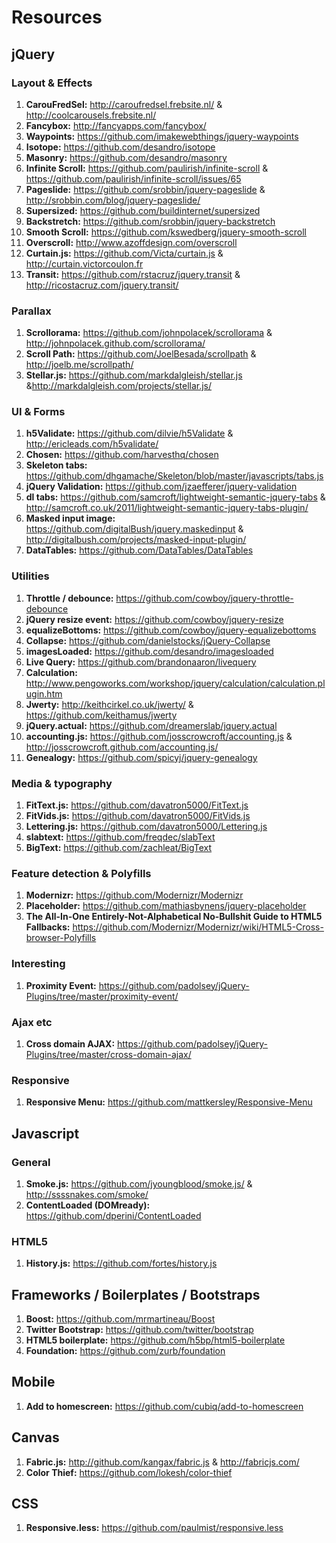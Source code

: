 # Resources

## jQuery

### Layout & Effects

1. **CarouFredSel:** http://caroufredsel.frebsite.nl/ & http://coolcarousels.frebsite.nl/
2. **Fancybox:** http://fancyapps.com/fancybox/
3. **Waypoints:** https://github.com/imakewebthings/jquery-waypoints
4. **Isotope:** https://github.com/desandro/isotope
5. **Masonry:** https://github.com/desandro/masonry
6. **Infinite Scroll:** https://github.com/paulirish/infinite-scroll & https://github.com/paulirish/infinite-scroll/issues/65
7. **Pageslide:** https://github.com/srobbin/jquery-pageslide & http://srobbin.com/blog/jquery-pageslide/
8. **Supersized:** https://github.com/buildinternet/supersized
9. **Backstretch:** https://github.com/srobbin/jquery-backstretch
10. **Smooth Scroll:** https://github.com/kswedberg/jquery-smooth-scroll
11. **Overscroll:** http://www.azoffdesign.com/overscroll
12. **Curtain.js:** https://github.com/Victa/curtain.js & http://curtain.victorcoulon.fr
13. **Transit:** https://github.com/rstacruz/jquery.transit & http://ricostacruz.com/jquery.transit/

### Parallax

1. **Scrollorama:** https://github.com/johnpolacek/scrollorama & http://johnpolacek.github.com/scrollorama/
2. **Scroll Path:** https://github.com/JoelBesada/scrollpath & http://joelb.me/scrollpath/
3. **Stellar.js:** https://github.com/markdalgleish/stellar.js &http://markdalgleish.com/projects/stellar.js/

### UI & Forms

1. **h5Validate:** https://github.com/dilvie/h5Validate & http://ericleads.com/h5validate/
2. **Chosen:** https://github.com/harvesthq/chosen
3. **Skeleton tabs:** https://github.com/dhgamache/Skeleton/blob/master/javascripts/tabs.js
4. **jQuery Validation:** https://github.com/jzaefferer/jquery-validation
5. **dl tabs:** https://github.com/samcroft/lightweight-semantic-jquery-tabs & http://samcroft.co.uk/2011/lightweight-semantic-jquery-tabs-plugin/
6. **Masked input image:** https://github.com/digitalBush/jquery.maskedinput & http://digitalbush.com/projects/masked-input-plugin/
7. **DataTables:** https://github.com/DataTables/DataTables

### Utilities

1. **Throttle / debounce:** https://github.com/cowboy/jquery-throttle-debounce
2. **jQuery resize event:** https://github.com/cowboy/jquery-resize
3. **equalizeBottoms:** https://github.com/cowboy/jquery-equalizebottoms
4. **Collapse:** https://github.com/danielstocks/jQuery-Collapse
5. **imagesLoaded:** https://github.com/desandro/imagesloaded
6. **Live Query:** https://github.com/brandonaaron/livequery
7. **Calculation:** http://www.pengoworks.com/workshop/jquery/calculation/calculation.plugin.htm
8. **Jwerty:** http://keithcirkel.co.uk/jwerty/ & https://github.com/keithamus/jwerty
9. **jQuery.actual:** https://github.com/dreamerslab/jquery.actual
10. **accounting.js:** https://github.com/josscrowcroft/accounting.js & http://josscrowcroft.github.com/accounting.js/
11. **Genealogy:** https://github.com/spicyj/jquery-genealogy

### Media & typography

1. **FitText.js:** https://github.com/davatron5000/FitText.js
2. **FitVids.js:** https://github.com/davatron5000/FitVids.js
3. **Lettering.js:** https://github.com/davatron5000/Lettering.js
4. **slabtext:** https://github.com/freqdec/slabText
5. **BigText:** https://github.com/zachleat/BigText

### Feature detection & Polyfills
1. **Modernizr:** https://github.com/Modernizr/Modernizr
2. **Placeholder:** https://github.com/mathiasbynens/jquery-placeholder
3. **The All-In-One Entirely-Not-Alphabetical No-Bullshit Guide to HTML5 Fallbacks:** https://github.com/Modernizr/Modernizr/wiki/HTML5-Cross-browser-Polyfills

### Interesting
1. **Proximity Event:** https://github.com/padolsey/jQuery-Plugins/tree/master/proximity-event/

### Ajax etc
1. **Cross domain AJAX:** https://github.com/padolsey/jQuery-Plugins/tree/master/cross-domain-ajax/

### Responsive
1. **Responsive Menu:** https://github.com/mattkersley/Responsive-Menu

## Javascript

### General
1. **Smoke.js:** https://github.com/jyoungblood/smoke.js/ & http://ssssnakes.com/smoke/
2. **ContentLoaded (DOMready):** https://github.com/dperini/ContentLoaded

### HTML5
1. **History.js:** https://github.com/fortes/history.js

## Frameworks / Boilerplates / Bootstraps

1. **Boost:** https://github.com/mrmartineau/Boost
2. **Twitter Bootstrap:** https://github.com/twitter/bootstrap
3. **HTML5 boilerplate:** https://github.com/h5bp/html5-boilerplate
4. **Foundation:** https://github.com/zurb/foundation

## Mobile
1. **Add to homescreen:** https://github.com/cubiq/add-to-homescreen

## Canvas
1. **Fabric.js:** http://github.com/kangax/fabric.js & http://fabricjs.com/
2. **Color Thief:** https://github.com/lokesh/color-thief

## CSS
1. **Responsive.less:** https://github.com/paulmist/responsive.less

